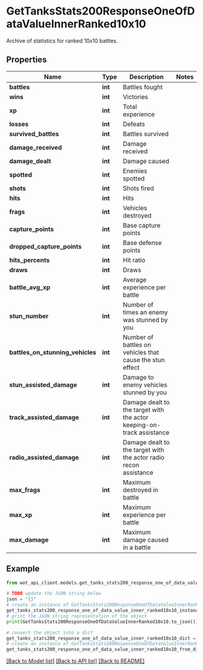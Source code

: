 # GetTanksStats200ResponseOneOfDataValueInnerRanked10x10

Archive of statistics for ranked 10x10 battles.

## Properties

Name | Type | Description | Notes
------------ | ------------- | ------------- | -------------
**battles** | **int** | Battles fought | 
**wins** | **int** | Victories | 
**xp** | **int** | Total experience | 
**losses** | **int** | Defeats | 
**survived_battles** | **int** | Battles survived | 
**damage_received** | **int** | Damage received | 
**damage_dealt** | **int** | Damage caused | 
**spotted** | **int** | Enemies spotted | 
**shots** | **int** | Shots fired | 
**hits** | **int** | Hits | 
**frags** | **int** | Vehicles destroyed | 
**capture_points** | **int** | Base capture points | 
**dropped_capture_points** | **int** | Base defense points | 
**hits_percents** | **int** | Hit ratio | 
**draws** | **int** | Draws | 
**battle_avg_xp** | **int** | Average experience per battle | 
**stun_number** | **int** | Number of times an enemy was stunned by you | 
**battles_on_stunning_vehicles** | **int** | Number of battles on vehicles that cause the stun effect | 
**stun_assisted_damage** | **int** | Damage to enemy vehicles stunned by you | 
**track_assisted_damage** | **int** | Damage dealt to the target with the actor keeping-on-track assistance | 
**radio_assisted_damage** | **int** | Damage dealt to the target with the actor radio recon assistance | 
**max_frags** | **int** | Maximum destroyed in battle | 
**max_xp** | **int** | Maximum experience per battle | 
**max_damage** | **int** | Maximum damage caused in a battle | 

## Example

```python
from wot_api_client.models.get_tanks_stats200_response_one_of_data_value_inner_ranked10x10 import GetTanksStats200ResponseOneOfDataValueInnerRanked10x10

# TODO update the JSON string below
json = "{}"
# create an instance of GetTanksStats200ResponseOneOfDataValueInnerRanked10x10 from a JSON string
get_tanks_stats200_response_one_of_data_value_inner_ranked10x10_instance = GetTanksStats200ResponseOneOfDataValueInnerRanked10x10.from_json(json)
# print the JSON string representation of the object
print(GetTanksStats200ResponseOneOfDataValueInnerRanked10x10.to_json())

# convert the object into a dict
get_tanks_stats200_response_one_of_data_value_inner_ranked10x10_dict = get_tanks_stats200_response_one_of_data_value_inner_ranked10x10_instance.to_dict()
# create an instance of GetTanksStats200ResponseOneOfDataValueInnerRanked10x10 from a dict
get_tanks_stats200_response_one_of_data_value_inner_ranked10x10_from_dict = GetTanksStats200ResponseOneOfDataValueInnerRanked10x10.from_dict(get_tanks_stats200_response_one_of_data_value_inner_ranked10x10_dict)
```
[[Back to Model list]](../README.md#documentation-for-models) [[Back to API list]](../README.md#documentation-for-api-endpoints) [[Back to README]](../README.md)



